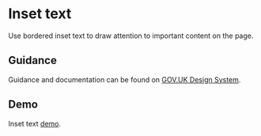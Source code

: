 # Inset text

Use bordered inset text to draw attention to important content on the page.

## Guidance

Guidance and documentation can be found on [GOV.UK Design System](linkgoeshere).

## Demo

Inset text [demo](linkgoeshere).

<!--
## Installation

```
npm install --save @govuk-frontend/inset-text
```
## Usage

Including the Sass

```
@import "@govuk-frontend/inset-text/inset-text";
```
-->
